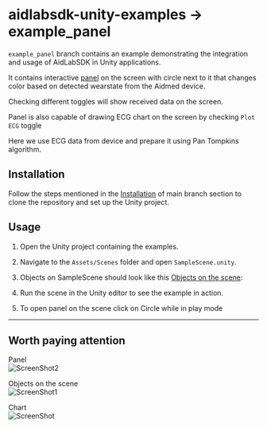 # aidlabsdk-unity-examples -> example_panel

`example_panel` branch contains an example demonstrating the integration and usage of AidLabSDK in Unity applications.

It contains interactive [panel](ScreenShot2) on the screen with circle next to it that changes color based on detected wearstate from the Aidmed device.

Checking different toggles will show received data on the screen.


Panel is also capable of drawing ECG chart on the screen by checking `Plot ECG` toggle

Here we use ECG data from device and prepare it using Pan Tompkins algorithm.

## Installation

Follow the steps mentioned in the [Installation](#Installation) of main branch section to clone the repository and set up the Unity project.

## Usage

1. Open the Unity project containing the examples.

2. Navigate to the `Assets/Scenes` folder and open `SampleScene.unity`.

3. Objects on SampleScene should look like this [Objects on the scene](#ScreenShot1):

4. Run the scene in the Unity editor to see the example in action.

5. To open panel on the scene click on Circle while in play mode

--- 

## Worth paying attention
Panel\
![ScreenShot2](https://i.gyazo.com/f4cf546e6f4478bedaae5b8c75145d90.png)

Objects on the scene\
![ScreenShot1](https://i.gyazo.com/3cba9bc32e3716574fe21a43836bdd46.png)

Chart\
![ScreenShot](https://i.gyazo.com/f5b1c792a3744c8b7eab87dbb6a8d111.png)







